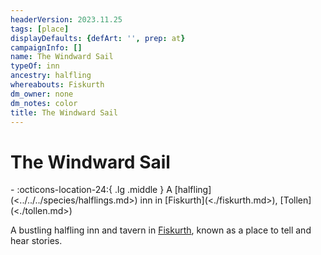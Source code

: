 ```yaml
---
headerVersion: 2023.11.25
tags: [place]
displayDefaults: {defArt: '', prep: at}
campaignInfo: []
name: The Windward Sail
typeOf: inn
ancestry: halfling
whereabouts: Fiskurth
dm_owner: none
dm_notes: color
title: The Windward Sail
---
```

# The Windward Sail
<div class="grid cards ext-narrow-margin ext-one-column" markdown>
-    :octicons-location-24:{ .lg .middle } A [halfling](<../../../species/halflings.md>) inn in [Fiskurth](<./fiskurth.md>), [Tollen](<./tollen.md>)  
</div>


A bustling halfling inn and tavern in [Fiskurth](<./fiskurth.md>), known as a place to tell and hear stories. 